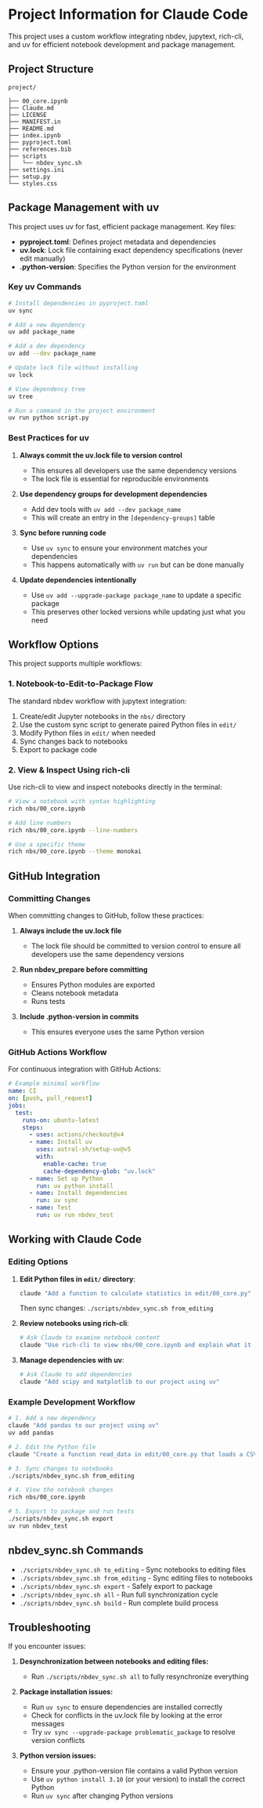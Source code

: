 # Project Information for Claude Code

This project uses a custom workflow integrating nbdev, jupytext, rich-cli, and uv for efficient notebook development and package management.

## Project Structure

```
project/

├── 00_core.ipynb
├── Claude.md
├── LICENSE
├── MANIFEST.in
├── README.md
├── index.ipynb
├── pyproject.toml
├── references.bib
├── scripts
│   └── nbdev_sync.sh
├── settings.ini
├── setup.py
└── styles.css
```

## Package Management with uv

This project uses uv for fast, efficient package management. Key files:

- **pyproject.toml**: Defines project metadata and dependencies
- **uv.lock**: Lock file containing exact dependency specifications (never edit manually)
- **.python-version**: Specifies the Python version for the environment

### Key uv Commands

```bash
# Install dependencies in pyproject.toml
uv sync

# Add a new dependency
uv add package_name

# Add a dev dependency
uv add --dev package_name

# Update lock file without installing
uv lock

# View dependency tree
uv tree

# Run a command in the project environment
uv run python script.py
```

### Best Practices for uv

1. **Always commit the uv.lock file to version control**
   - This ensures all developers use the same dependency versions
   - The lock file is essential for reproducible environments

2. **Use dependency groups for development dependencies**
   - Add dev tools with `uv add --dev package_name`
   - This will create an entry in the `[dependency-groups]` table

3. **Sync before running code**
   - Use `uv sync` to ensure your environment matches your dependencies
   - This happens automatically with `uv run` but can be done manually

4. **Update dependencies intentionally**
   - Use `uv add --upgrade-package package_name` to update a specific package
   - This preserves other locked versions while updating just what you need

## Workflow Options

This project supports multiple workflows:

### 1. Notebook-to-Edit-to-Package Flow

The standard nbdev workflow with jupytext integration:
1. Create/edit Jupyter notebooks in the `nbs/` directory
2. Use the custom sync script to generate paired Python files in `edit/`
3. Modify Python files in `edit/` when needed
4. Sync changes back to notebooks
5. Export to package code

### 2. View & Inspect Using rich-cli

Use rich-cli to view and inspect notebooks directly in the terminal:

```bash
# View a notebook with syntax highlighting
rich nbs/00_core.ipynb

# Add line numbers
rich nbs/00_core.ipynb --line-numbers

# Use a specific theme
rich nbs/00_core.ipynb --theme monokai
```

## GitHub Integration

### Committing Changes

When committing changes to GitHub, follow these practices:

1. **Always include the uv.lock file**
   - The lock file should be committed to version control to ensure all developers use the same dependency versions

2. **Run nbdev_prepare before committing**
   - Ensures Python modules are exported
   - Cleans notebook metadata
   - Runs tests

3. **Include .python-version in commits**
   - This ensures everyone uses the same Python version

### GitHub Actions Workflow

For continuous integration with GitHub Actions:

```yaml
# Example minimal workflow
name: CI
on: [push, pull_request]
jobs:
  test:
    runs-on: ubuntu-latest
    steps:
      - uses: actions/checkout@v4
      - name: Install uv
        uses: astral-sh/setup-uv@v5
        with:
          enable-cache: true
          cache-dependency-glob: "uv.lock"
      - name: Set up Python
        run: uv python install
      - name: Install dependencies
        run: uv sync
      - name: Test
        run: uv run nbdev_test
```

## Working with Claude Code

### Editing Options

1. **Edit Python files in `edit/` directory**:
   ```bash
   claude "Add a function to calculate statistics in edit/00_core.py"
   ```
   Then sync changes: `./scripts/nbdev_sync.sh from_editing`

2. **Review notebooks using rich-cli**:
   ```bash
   # Ask Claude to examine notebook content
   claude "Use rich-cli to view nbs/00_core.ipynb and explain what it does"
   ```

3. **Manage dependencies with uv**:
   ```bash
   # Ask Claude to add dependencies
   claude "Add scipy and matplotlib to our project using uv"
   ```

### Example Development Workflow

```bash
# 1. Add a new dependency
claude "Add pandas to our project using uv"
uv add pandas

# 2. Edit the Python file
claude "Create a function read_data in edit/00_core.py that loads a CSV using pandas"

# 3. Sync changes to notebooks
./scripts/nbdev_sync.sh from_editing

# 4. View the notebook changes
rich nbs/00_core.ipynb

# 5. Export to package and run tests
./scripts/nbdev_sync.sh export
uv run nbdev_test
```

## nbdev_sync.sh Commands

- `./scripts/nbdev_sync.sh to_editing` - Sync notebooks to editing files
- `./scripts/nbdev_sync.sh from_editing` - Sync editing files to notebooks
- `./scripts/nbdev_sync.sh export` - Safely export to package
- `./scripts/nbdev_sync.sh all` - Run full synchronization cycle
- `./scripts/nbdev_sync.sh build` - Run complete build process

## Troubleshooting

If you encounter issues:

1. **Desynchronization between notebooks and editing files:**
   - Run `./scripts/nbdev_sync.sh all` to fully resynchronize everything

2. **Package installation issues:**
   - Run `uv sync` to ensure dependencies are installed correctly
   - Check for conflicts in the uv.lock file by looking at the error messages
   - Try `uv sync --upgrade-package problematic_package` to resolve version conflicts

3. **Python version issues:**
   - Ensure your .python-version file contains a valid Python version
   - Use `uv python install 3.10` (or your version) to install the correct Python
   - Run `uv sync` after changing Python versions